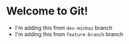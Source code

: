 # Welcome to Git!

- I'm adding this from `dev-minhaz` branch
- I'm adding this from `feature-branch` branch
